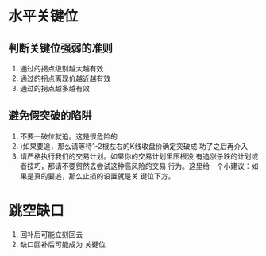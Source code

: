 # 水平关键位
## 判断关键位强弱的准则
1. 通过的拐点级别越大越有效
2. 通过的拐点离现价越近越有效
3. 通过的拐点越多越有效

## 避免假突破的陷阱
1. 不要一破位就追。这是很危险的
2. )如果要追，那么请等待1-2根左右的K线收盘价确定突破成 功了之后再介入
3. 请严格执行我们的交易计划。如果你的交易计划里压根没 有追涨杀跌的计划或者技巧，那请不要贸然去尝试这种高风险的交易 行为。这里给一个小建议：如果是真的要追，那么止损的设置就是关 键位下方。

# 跳空缺口
1. 回补后可能立刻回去
2. 缺口回补后可能成为 关键位